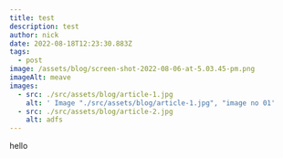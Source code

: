 ```yaml
---
title: test
description: test
author: nick
date: 2022-08-18T12:23:30.883Z
tags:
  - post
image: /assets/blog/screen-shot-2022-08-06-at-5.03.45-pm.png
imageAlt: meave
images:
  - src: ./src/assets/blog/article-1.jpg
    alt: ' Image "./src/assets/blog/article-1.jpg", "image no 01'
  - src: ./src/assets/blog/article-2.jpg
    alt: adfs
---
```

hello